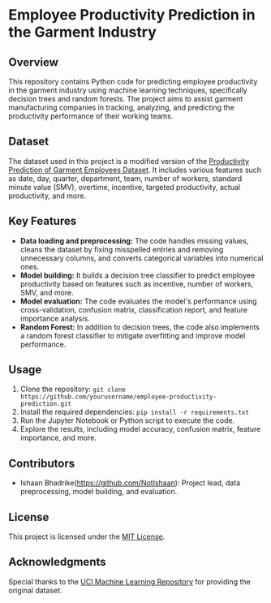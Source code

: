 # Employee Productivity Prediction in the Garment Industry

## Overview
This repository contains Python code for predicting employee productivity in the garment industry using machine learning techniques, specifically decision trees and random forests. The project aims to assist garment manufacturing companies in tracking, analyzing, and predicting the productivity performance of their working teams.

## Dataset
The dataset used in this project is a modified version of the [Productivity Prediction of Garment Employees Dataset](https://archive.ics.uci.edu/dataset/597/productivity+prediction+of+garment+employees). It includes various features such as date, day, quarter, department, team, number of workers, standard minute value (SMV), overtime, incentive, targeted productivity, actual productivity, and more.

## Key Features
- **Data loading and preprocessing:** The code handles missing values, cleans the dataset by fixing misspelled entries and removing unnecessary columns, and converts categorical variables into numerical ones.
- **Model building:** It builds a decision tree classifier to predict employee productivity based on features such as incentive, number of workers, SMV, and more.
- **Model evaluation:** The code evaluates the model's performance using cross-validation, confusion matrix, classification report, and feature importance analysis.
- **Random Forest:** In addition to decision trees, the code also implements a random forest classifier to mitigate overfitting and improve model performance.

## Usage
1. Clone the repository: `git clone https://github.com/yourusername/employee-productivity-prediction.git`
2. Install the required dependencies: `pip install -r requirements.txt`
3. Run the Jupyter Notebook or Python script to execute the code.
4. Explore the results, including model accuracy, confusion matrix, feature importance, and more.

## Contributors
- Ishaan Bhadrike(https://github.com/NotIshaan): Project lead, data preprocessing, model building, and evaluation.

## License
This project is licensed under the [MIT License](LICENSE).

## Acknowledgments
Special thanks to the [UCI Machine Learning Repository](https://archive.ics.uci.edu/ml/index.php) for providing the original dataset.
